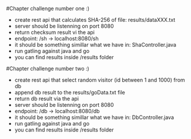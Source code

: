 #Chapter challenge number one :)
- create rest api that calculates SHA-256 of file: results/dataXXX.txt
- server should be listenning on port 8080
- return checksum result vi the api
- endpoint: /sh  -> localhost:8080/sh
- it should be something simillar what we have in: ShaController.java
- run gatling against java and go
- you can find results inside /results folder

#Chapter challenge number two :)
- create rest api that select random visitor (id between 1 and 1000) from db
- append db result to the results/goData.txt file
- return db result via the api
- server should be listenning on port 8080
- endpoint: /db  -> localhost:8080/db
- it should be something simillar what we have in: DbController.java
- run gatling against java and go
- you can find results inside /results folder
